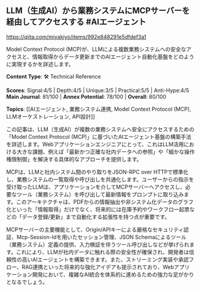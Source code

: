 ## LLM（生成AI）から業務システムにMCPサーバーを経由してアクセスする #AIエージェント

https://qiita.com/miyakiyo/items/992e848291e5dfdef3a1

Model Context Protocol (MCP)が、LLMによる複数業務システムへの安全なアクセスと、情報取得からデータ更新までのAIエージェント自動化基盤をどのように実現するかを詳述します。

**Content Type**: 🛠️ Technical Reference

**Scores**: Signal:4/5 | Depth:4/5 | Unique:3/5 | Practical:5/5 | Anti-Hype:4/5
**Main Journal**: 81/100 | **Annex Potential**: 78/100 | **Overall**: 80/100

**Topics**: [[AIエージェント, 業務システム連携, Model Context Protocol (MCP), LLMオーケストレーション, API設計]]

この記事は、LLM（生成AI）が複数の業務システムへ安全にアクセスするための「Model Context Protocol (MCP)」に基づいたAIエージェント基盤の構築手法を詳述します。Webアプリケーションエンジニアにとって、これはLLM活用における大きな課題、例えば「最新かつ正確な社内データへの参照」や「細かな操作権限制御」を解決する具体的なアプローチを提供します。

MCPは、LLMと社内システム間のやり取りをJSON-RPC over HTTPで標準化し、業務システムの一覧取得や呼び出しを共通化します。ユーザーからの指示を受け取ったLLMは、アプリケーションを介してMCPサーバーへアクセスし、必要なツール（業務システム）を呼び出して最新情報をプロンプトに取り込みます。このアーキテクチャは、PDFからの情報抽出や非システム化データのグラフ化といった「情報取得」だけでなく、将来的には在庫予約やワークフロー起票などの「データ登録/更新」まで自動化する拡張性を持つ点が重要です。

MCPサーバーの主要機能として、Origin/APIキーによる厳格なセキュリティ認証、Mcp-Session-Idを用いたセッション管理、JSON Schemaによるツール（業務システム）定義の提供、入力検証を伴うツール呼び出しなどが挙げられます。これにより、LLMが社内データに触れる際の安全性が確保され、開発者は信頼性の高いAIエージェントを構築できます。また、ストリーミング実装や承認フロー、RAG連携といった将来的な強化アイデアも提示されており、Webアプリケーション開発において、複雑なAI統合を体系的に進めるための強力な足がかりとなるでしょう。